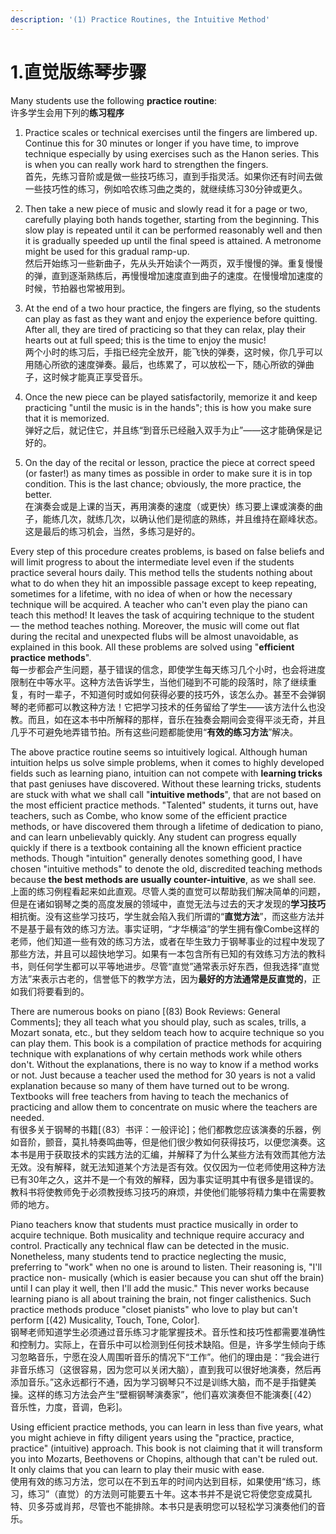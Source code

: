 ```yaml
---
description: '(1) Practice Routines, the Intuitive Method'
---
```


# 1.直觉版练琴步骤

Many students use the following **practice routine**:  
许多学生会用下列的**练习程序**  
 1. Practice scales or technical exercises until the fingers are limbered up. Continue this for 30 minutes or longer if you have time, to improve technique especially by using exercises such as the Hanon series. This is when you can really work hard to strengthen the fingers.  
首先，先练习音阶或是做一些技巧练习，直到手指灵活。如果你还有时间去做一些技巧性的练习，例如哈农练习曲之类的，就继续练习30分钟或更久。

2. Then take a new piece of music and slowly read it for a page or two, carefully playing both hands together, starting from the beginning. This slow play is repeated until it can be performed reasonably well and then it is gradually speeded up until the final speed is attained. A metronome might be used for this gradual ramp-up.  
然后开始练习一些新曲子，先从头开始读个一两页，双手慢慢的弹。重复慢慢的弹，直到逐渐熟练后，再慢慢增加速度直到曲子的速度。在慢慢增加速度的时候，节拍器也常被用到。

3. At the end of a two hour practice, the fingers are flying, so the students can play as fast as they want and enjoy the experience before quitting. After all, they are tired of practicing so that they can relax, play their hearts out at full speed; this is the time to enjoy the music!  
两个小时的练习后，手指已经完全放开，能飞快的弹奏，这时候，你几乎可以用随心所欲的速度弹奏。最后，也练累了，可以放松一下，随心所欲的弹曲子，这时候才能真正享受音乐。

4. Once the new piece can be played satisfactorily, memorize it and keep practicing "until the music is in the hands"; this is how you make sure that it is memorized.  
弹好之后，就记住它，并且练“到音乐已经融入双手为止”——这才能确保是记好的。

5. On the day of the recital or lesson, practice the piece at correct speed \(or faster!\) as many times as possible in order to make sure it is in top condition. This is the last chance; obviously, the more practice, the better.  
在演奏会或是上课的当天，再用演奏的速度（或更快）练习要上课或演奏的曲子，能练几次，就练几次，以确认他们是彻底的熟练，并且维持在巅峰状态。这是最后的练习机会，当然，多练习是好的。

Every step of this procedure creates problems, is based on false beliefs and will limit progress to about the intermediate level even if the students practice several hours daily. This method tells the students nothing about what to do when they hit an impossible passage except to keep repeating, sometimes for a lifetime, with no idea of when or how the necessary technique will be acquired. A teacher who can't even play the piano can teach this method! It leaves the task of acquiring technique to the student — the method teaches nothing. Moreover, the music will come out flat during the recital and unexpected flubs will be almost unavoidable, as explained in this book. All these problems are solved using "**efficient practice methods**".  
每一步都会产生问题，基于错误的信念，即使学生每天练习几个小时，也会将进度限制在中等水平。这种方法告诉学生，当他们碰到不可能的段落时，除了继续重复，有时一辈子，不知道何时或如何获得必要的技巧外，该怎么办。甚至不会弹钢琴的老师都可以教这种方法！它把学习技术的任务留给了学生——该方法什么也没教。而且，如在这本书中所解释的那样，音乐在独奏会期间会变得平淡无奇，并且几乎不可避免地弄错节拍。所有这些问题都能使用“**有效的练习方法**”解决。

The above practice routine seems so intuitively logical. Although human intuition helps us solve simple problems, when it comes to highly developed fields such as learning piano, intuition can not compete with **learning tricks** that past geniuses have discovered. Without these learning tricks, students are stuck with what we shall call "**intuitive methods**", that are not based on the most efficient practice methods. "Talented" students, it turns out, have teachers, such as Combe, who know some of the efficient practice methods, or have discovered them through a lifetime of dedication to piano, and can learn unbelievably quickly. Any student can progress equally quickly if there is a textbook containing all the known efficient practice methods. Though "intuition" generally denotes something good, I have chosen "intuitive methods" to denote the old, discredited teaching methods because **the best methods are usually counter-intuitive**, as we shall see.  
上面的练习例程看起来如此直观。尽管人类的直觉可以帮助我们解决简单的问题，但是在诸如钢琴之类的高度发展的领域中，直觉无法与过去的天才发现的**学习技巧**相抗衡。没有这些学习技巧，学生就会陷入我们所谓的“**直觉方法**”，而这些方法并不是基于最有效的练习方法。事实证明，“才华横溢”的学生拥有像Combe这样的老师，他们知道一些有效的练习方法，或者在毕生致力于钢琴事业的过程中发现了那些方法，并且可以超快地学习。如果有一本包含所有已知的有效练习方法的教科书，则任何学生都可以平等地进步。尽管“直觉”通常表示好东西，但我选择“直觉方法”来表示古老的，信誉低下的教学方法，因为**最好的方法通常是反直觉的**，正如我们将要看到的。 

There are numerous books on piano \[\(83\) Book Reviews: General Comments\]; they all teach what you should play, such as scales, trills, a Mozart sonata, etc., but they seldom teach how to acquire technique so you can play them. This book is a compilation of practice methods for acquiring technique with explanations of why certain methods work while others don't. Without the explanations, there is no way to know if a method works or not. Just because a teacher used the method for 30 years is not a valid explanation because so many of them have turned out to be wrong. Textbooks will free teachers from having to teach the mechanics of practicing and allow them to concentrate on music where the teachers are needed.  
有很多关于钢琴的书籍\[（83）书评：一般评论\]；他们都教您应该演奏的乐器，例如音阶，颤音，莫扎特奏鸣曲等，但是他们很少教如何获得技巧，以便您演奏。这本书是用于获取技术的实践方法的汇编，并解释了为什么某些方法有效而其他方法无效。没有解释，就无法知道某个方法是否有效。仅仅因为一位老师使用这种方法已有30年之久，这并不是一个有效的解释，因为事实证明其中有很多是错误的。教科书将使教师免于必须教授练习技巧的麻烦，并使他们能够将精力集中在需要教师的地方。 

Piano teachers know that students must practice musically in order to acquire technique. Both musicality and technique require accuracy and control. Practically any technical flaw can be detected in the music. Nonetheless, many students tend to practice neglecting the music, preferring to "work" when no one is around to listen. Their reasoning is, "I'll practice non- musically \(which is easier because you can shut off the brain\) until I can play it well, then I'll add the music." This never works because learning piano is all about training the brain, not finger calisthenics. Such practice methods produce "closet pianists" who love to play but can't perform \[\(42\) Musicality, Touch, Tone, Color\].  
钢琴老师知道学生必须通过音乐练习才能掌握技术。音乐性和技巧性都需要准确性和控制力。实际上，在音乐中可以检测到任何技术缺陷。但是，许多学生倾向于练习忽略音乐，宁愿在没人周围听音乐的情况下“工作”。他们的理由是：“我会进行非音乐练习（这很容易，因为您可以关闭大脑），直到我可以很好地演奏，然后再添加音乐。”这永远都行不通，因为学习钢琴只不过是训练大脑，而不是手指健美操。这样的练习方法会产生“壁橱钢琴演奏家”，他们喜欢演奏但不能演奏\[（42）音乐性，力度，音调，色彩\]。 

Using efficient practice methods, you can learn in less than five years, what you might achieve in fifty diligent years using the "practice, practice, practice" \(intuitive\) approach. This book is not claiming that it will transform you into Mozarts, Beethovens or Chopins, although that can't be ruled out. It only claims that you can learn to play their music with ease.  
使用有效的练习方法，您可以在不到五年的时间内达到目标，如果使用“练习，练习，练习”（直觉）的方法则可能要五十年。这本书并不是说它将使您变成莫扎特、贝多芬或肖邦，尽管也不能排除。本书只是表明您可以轻松学习演奏他们的音乐。

